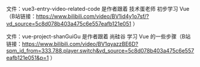 文件：vue3-entry-video-related-code 
  是作者跟着 技术蛋老师 初步学习 Vue（B站链接：https://www.bilibili.com/video/BV1id4y1o7sf/?vd_source=5c8d078b403a475c6e557eafb121e051 ）

文件：vue-project-shanGuiGu
  是作者跟着 尚硅谷 学习 Vue 的一些步骤（B站链接：https://www.bilibili.com/video/BV1qyazzBE6D?spm_id_from=333.788.player.switch&vd_source=5c8d078b403a475c6e557eafb121e051&p=1 ）
